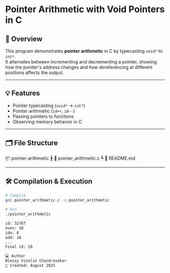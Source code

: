# Pointer Arithmetic with Void Pointers in C

## 📌 Overview
This program demonstrates **pointer arithmetic** in C by typecasting `void*` to `int*`.  
It alternates between incrementing and decrementing a pointer, showing how the pointer's address changes and how dereferencing at different positions affects the output.

---

## 💡 Features
- Pointer typecasting (`void*` → `int*`)
- Pointer arithmetic (`id++`, `id--`)
- Passing pointers to functions
- Observing memory behavior in C

---

## 🗂️ File Structure
📦 pointer-arithmetic
┣ 📜 pointer_arithmetic.c
┗ 📜 README.md


---

## 🛠️ Compilation & Execution

```bash
# Compile
gcc pointer_arithmetic.c -o pointer_arithmetic

# Run
./pointer_arithmetic

id: 32767
even: 10
ido: 0
odd: 10
...
Final id: 10

💻 Author
Blessy Vinolin Chandrasekar
📅 Created: August 2025
